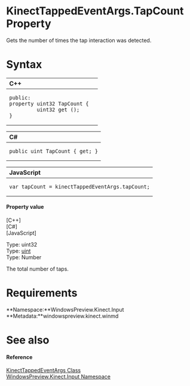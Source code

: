 KinectTappedEventArgs.TapCount Property  
=======================================  

Gets the number of times the tap interaction was detected. <span id="syntaxSection"></span>

Syntax  
======  

<table>
<colgroup>
<col width="100%" />
</colgroup>
<thead>
<tr class="header">
<th align="left">C++</th>
</tr>
</thead>
<tbody>
<tr class="odd">
<td align="left"><pre><code>public:  
property uint32 TapCount {  
         uint32 get ();  
}</code></pre></td>
</tr>
</tbody>
</table>

<table>
<colgroup>
<col width="100%" />
</colgroup>
<thead>
<tr class="header">
<th align="left">C#</th>
</tr>
</thead>
<tbody>
<tr class="odd">
<td align="left"><pre><code>public uint TapCount { get; }</code></pre></td>
</tr>
</tbody>
</table>

<table>
<colgroup>
<col width="100%" />
</colgroup>
<thead>
<tr class="header">
<th align="left">JavaScript</th>
</tr>
</thead>
<tbody>
<tr class="odd">
<td align="left"><pre><code>var tapCount = kinectTappedEventArgs.tapCount;</code></pre></td>
</tr>
</tbody>
</table>

<span id="ID4ER"></span>
#### Property value  

[C++]   
 [C\#]   
 [JavaScript]   

Type: uint32  
Type: [uint](http://msdn.microsoft.com/en-us/library/system.uint32.aspx)  
Type: Number  

The total number of taps.  

<span id="requirements"></span>

Requirements  
============  

**Namespace:**WindowsPreview.Kinect.Input  
**Metadata:**windowspreview.kinect.winmd  

<span id="ID4E3"></span>

See also  
========  

<span id="ID4E5"></span>
#### Reference  

[KinectTappedEventArgs Class](../../KinectTappedEventArgs_Class.md)  
 [WindowsPreview.Kinect.Input Namespace](../../../Kinect.Input.md)  



<!--Please do not edit the data in the comment block below.-->
<!--
TOCTitle : TapCount Property
RLTitle : KinectTappedEventArgs.TapCount Property
KeywordK : TapCount property
KeywordK : KinectTappedEventArgs.TapCount property
KeywordF : WindowsPreview.Kinect.Input.KinectTappedEventArgs.TapCount
KeywordF : KinectTappedEventArgs.TapCount
KeywordF : TapCount
KeywordF : WindowsPreview.Kinect.Input.KinectTappedEventArgs.TapCount
KeywordA : P:WindowsPreview.Kinect.Input.KinectTappedEventArgs.TapCount
AssetID : P:WindowsPreview.Kinect.Input.KinectTappedEventArgs.TapCount
Locale : en-us
CommunityContent : 1
APIType : Managed
APILocation : windowspreview.kinect.winmd
APIName : WindowsPreview.Kinect.Input.KinectTappedEventArgs.TapCount
TargetOS : Windows
TopicType : kbSyntax
DevLang : VB
DevLang : CSharp
DevLang : JavaScript
DevLang : C++
DocSet : K4Wv2
ProjType : K4Wv2Proj
Technology : Kinect for Windows
Product : Kinect for Windows SDK v2
productversion : 20
-->
